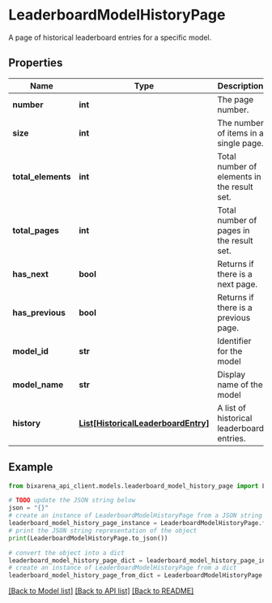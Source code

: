 # LeaderboardModelHistoryPage

A page of historical leaderboard entries for a specific model.

## Properties

Name | Type | Description | Notes
------------ | ------------- | ------------- | -------------
**number** | **int** | The page number. | 
**size** | **int** | The number of items in a single page. | 
**total_elements** | **int** | Total number of elements in the result set. | 
**total_pages** | **int** | Total number of pages in the result set. | 
**has_next** | **bool** | Returns if there is a next page. | 
**has_previous** | **bool** | Returns if there is a previous page. | 
**model_id** | **str** | Identifier for the model | 
**model_name** | **str** | Display name of the model | 
**history** | [**List[HistoricalLeaderboardEntry]**](HistoricalLeaderboardEntry.md) | A list of historical leaderboard entries. | 

## Example

```python
from bixarena_api_client.models.leaderboard_model_history_page import LeaderboardModelHistoryPage

# TODO update the JSON string below
json = "{}"
# create an instance of LeaderboardModelHistoryPage from a JSON string
leaderboard_model_history_page_instance = LeaderboardModelHistoryPage.from_json(json)
# print the JSON string representation of the object
print(LeaderboardModelHistoryPage.to_json())

# convert the object into a dict
leaderboard_model_history_page_dict = leaderboard_model_history_page_instance.to_dict()
# create an instance of LeaderboardModelHistoryPage from a dict
leaderboard_model_history_page_from_dict = LeaderboardModelHistoryPage.from_dict(leaderboard_model_history_page_dict)
```
[[Back to Model list]](../README.md#documentation-for-models) [[Back to API list]](../README.md#documentation-for-api-endpoints) [[Back to README]](../README.md)


